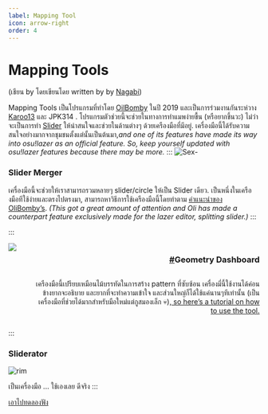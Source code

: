 ```yaml
---
label: Mapping Tool
icon: arrow-right
order: 4
---
```


# Mapping Tools

(เชียน by โดยเขียนโดย written by by [Nagabi](https://osu.ppy.sh/users/10352099))

Mapping Tools เป็นโปรแกรมที่ทำโดย [OilBomby](https://osu.ppy.sh/users/6573093) ในปี 2019 และเป็นการร่วมงานกันระห่วาง [Karoo13](https://osu.ppy.sh/users/1882522) และ JPK314 . โปรแกรมตัวช่วยนี้จะช่วยในทางการทำแมพง่ายขื้น (หรือยากขึ้นวะ) ไม่ว่าจะเป็นการทำ [Slider](/basics/sliders.md) ให้น่าสนใจและช่วยในด้านต่างๆ ด้วยเครืองมือที่มีอยู่. เครื่องมือนี้ได้รับความสนใจอย่างมากจากชุมชนตั้งแต่นั้นเป็นต้นมา,_and one of its features have made its way into osu!lazer as an official feature. So, keep yourself updated with osu!lazer features because there may be more._
:::
![](https://media.discordapp.net/attachments/1062728370149916742/1063809891325710366/image.png?width=500&height=500 'Sex')-

### Slider Merger

เครื่องมือนี้จะช่วยให้เราสามารถรวมหลายๆ slider/circle ให้เป็น Slider เดียว. เป็นหนึ่งในเครืองมือทีใช้ง่ายและตรงไปตรงมา, สามารถหาวิธีการใช้เครืองมือนี้โดยทำตาม [คำแนะนำของ OliBomby’s](https://www.youtube.com/watch?v=zK6ozJK0lc4). _(This got a great amount of attention and Oli has made a counterpart feature exclusively made for the lazer editor, splitting slider.)_
:::

:::

<div align="right" style="display:flex; width:100%;">
<img src="https://media.discordapp.net/attachments/1062728370149916742/1063816394636017674/image.png?width=500&height=500" style="margin-right:2rem;">
<div>

<div id="geometry-dashboard" style="display:flex; justify-content:end; padding-left:2rem;"><h3><a href="#geometry-dashboard" aria-disabled="false" class="header-anchor-trigger">#</a><span>Geometry Dashboard</span></h3></div>

เครืองมือนี้เปรียบเหมือนไม้บรรทัดในการสร้าง pattern ที่ซับซ้อน เครื่องมี่นี้ใช้งานได้ค่อนข้างยากจะอธิบาย และยากที่จะทำความเข้าใจ และส่วนใหญ่ก็ได้ใช้แค่นานๆทีเท่านั้น (เป็นเครื่องมือที่ช่วยได้มากสำหรับมือใหม่แต่กูสมองเล็ก :skull:),<a href="https://youtu.be/BgKMavhSz8k"> so here’s a tutorial on how to use the tool.</a></div></div>


:::
### Sliderator
![](https://media.discordapp.net/attachments/1062728370149916742/1063833556444532767/image.png?width=600&height=500 "rim")

เป็นเครื่องมือ ... ใช้เองเลย ดีจริง
:::

[เอาไปทดลองฟัง](https://prophet-launchpad.netlify.app/)